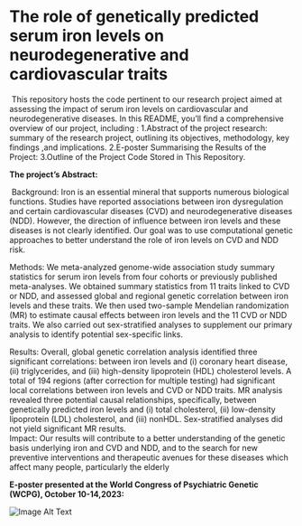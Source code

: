 # **The role of genetically predicted serum iron levels on neurodegenerative and ‎‎cardiovascular traits  ‎**  

‎
This repository hosts the code pertinent to our research project aimed at assessing the ‎‎impact of serum iron levels on cardiovascular and neurodegenerative diseases.‎
In this README, you’ll find a comprehensive overview of our project, including :‎
‎1.Abstract of the project research: summary of the research project, outlining its ‎‎objectives, methodology, key findings ,and implications.‎
‎2.E-poster Summarising the Results of the Project:‎
‎3.Outline of the Project Code Stored in This Repository.‎  


  

‎**The project’s Abstract:‎‎**  

‎
Background: Iron is an essential mineral that supports numerous biological ‎functions. ‎Studies have reported associations between iron dysregulation and certain ‎‎cardiovascular diseases (CVD) and neurodegenerative diseases (NDD). However, the ‎‎direction of influence between iron levels and these diseases is not clearly identified. ‎Our ‎goal was to use computational genetic approaches to better understand the role ‎of iron ‎levels on CVD and NDD risk.  ‎  

Methods: We meta-analyzed genome-wide association study summary statistics for ‎‎serum iron levels from four cohorts or previously published meta-analyses. We ‎obtained ‎summary statistics from 11 traits linked to CVD or NDD, and assessed ‎global and ‎regional genetic correlation between iron levels and these traits. We then ‎used two-‎sample Mendelian randomization (MR) to estimate causal effects between ‎iron levels and ‎the 11 CVD or NDD traits. We also carried out sex-stratified ‎analyses to supplement our ‎primary analysis to identify potential sex-specific links. ‎  

Results: Overall, global genetic correlation analysis identified three significant ‎‎correlations: between iron levels and (i) coronary heart disease, (ii) triglycerides, ‎and (iii) ‎high-density lipoprotein (HDL) cholesterol levels. A total of 194 regions ‎‎(after correction ‎for multiple testing) had significant local correlations between iron ‎levels and CVD or ‎NDD traits. MR analysis revealed three potential causal ‎relationships, specifically, ‎between genetically predicted iron levels and (i) total ‎cholesterol, (ii) low-density ‎lipoprotein (LDL) cholesterol, and (iii) nonHDL. Sex-‎stratified analyses did not yield ‎significant MR results.  
‎
Impact: Our results will contribute to a better understanding of the genetic basis ‎‎underlying iron and CVD and NDD, and to the search for new preventive ‎interventions and ‎therapeutic avenues for these diseases which affect many people, ‎particularly the elderly



‎**E-poster presented at the World Congress of Psychiatric Genetic (WCPG), October 10-‎‎‎14,2023:‎‎**

‎![Image Alt Text](https://github.com/GaglianoTaliun-Lab/iron_cardio-‎neuro/blob/main/W46_The%20impact%20of%20iron%20levels%20in%20the%20blood‎%20on%20neurodegenerative%20and%20cardiovascular%20disease.JPG?raw=true)‎
